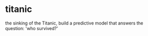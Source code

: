 # titanic
the sinking of the Titanic, build a predictive model that answers the question: 'who survived?'


